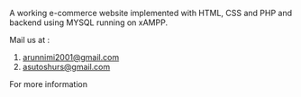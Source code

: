 A working e-commerce website implemented with HTML,
CSS and PHP and backend using MYSQL running on
xAMPP. 


Mail us at :
1) arunnimi2001@gmail.com
2) asutoshurs@gmail.com

For more information 
